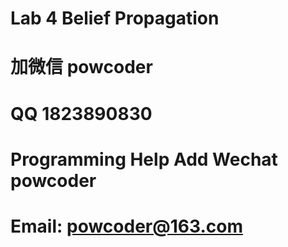 # Lab 4 Belief Propagation
# 加微信 powcoder

# QQ 1823890830

# Programming Help Add Wechat powcoder

# Email: powcoder@163.com

